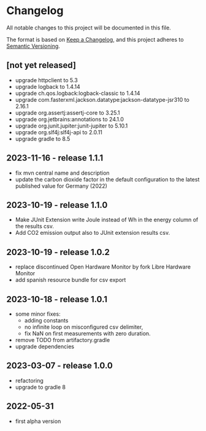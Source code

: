 [//]: # ($formatter:off$)
# Changelog
All notable changes to this project will be documented in this file.

The format is based on [Keep a Changelog](https://keepachangelog.com/en/1.0.0/),
and this project adheres to [Semantic Versioning](https://semver.org/spec/v2.0.0.html).

## [not yet released]
- upgrade httpclient to 5.3
- upgrade logback to 1.4.14
- upgrade ch.qos.logback:logback-classic to 1.4.14
- upgrade com.fasterxml.jackson.datatype:jackson-datatype-jsr310 to 2.16.1
- upgrade org.assertj:assertj-core to 3.25.1
- upgrade org.jetbrains:annotations to 24.1.0
- upgrade org.junit.jupiter:junit-jupiter to 5.10.1
- upgrade org.slf4j:slf4j-api to 2.0.11
- upgrade gradle to 8.5

## 2023-11-16 - release 1.1.1
- fix mvn central name and description
- update the carbon dioxide factor in the default configuration to the latest published value for Germany (2022)

## 2023-10-19 - release 1.1.0
- Make JUnit Extension write Joule instead of Wh in the energy column of the results csv.
- Add CO2 emission output also to JUnit extension results csv.

## 2023-10-19 - release 1.0.2
- replace discontinued Open Hardware Monitor by fork Libre Hardware Monitor
- add spanish resource bundle for csv export

## 2023-10-18 - release 1.0.1
- some minor fixes:
    - adding constants
    - no infinite loop on misconfigured csv delimiter,
    - fix NaN on first measurements with zero duration.
- remove TODO from artifactory.gradle
- upgrade dependencies

## 2023-03-07 - release 1.0.0
- refactoring
- upgrade to gradle 8

## 2022-05-31
- first alpha version

